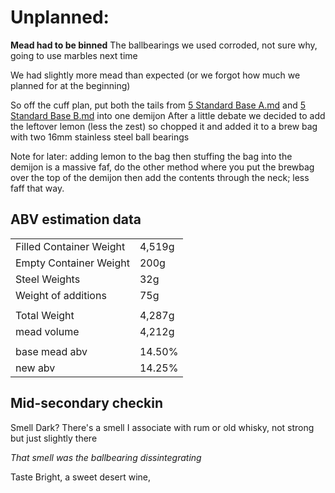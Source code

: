 # Unplanned:

**Mead had to be binned** The ballbearings we used corroded, not sure why, going to use marbles next time


We had slightly more mead than expected (or we forgot how much we planned for at the beginning)

So off the cuff plan, put both the tails from <a href="Recipe%20List/5_Standard_Base_A.md"> 5 Standard Base A.md</a>
and <a href="Recipe%20List/5_Standard_Base_B.md"> 5 Standard Base B.md</a> into one demijon
After a little debate we decided to add the leftover lemon (less the zest)
so chopped it and added it to a brew bag with two 16mm stainless steel ball bearings

Note for later: adding lemon to the bag then stuffing the bag into the demijon is a massive faf, do the other method
where you put the brewbag over the top of the demijon then add the contents through the neck; less faff that way.

## ABV estimation data

|                         |        |
|-------------------------|--------|
| Filled Container Weight | 4,519g | 
| Empty Container Weight  | 200g   | 
| Steel Weights           | 32g    | 
| Weight of additions     | 75g    | 
|                         |        |
| Total Weight            | 4,287g | 
| mead volume             | 4,212g |
|                         |        |
| base mead abv           | 14.50% |
| new abv                 | 14.25% | 

## Mid-secondary checkin


Smell
Dark? There's a smell I associate with rum or old whisky, not strong but just slightly there

*That smell was the ballbearing dissintegrating* 

Taste
Bright, a sweet desert wine, 
